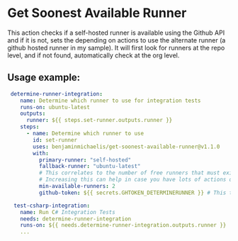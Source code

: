 # Get Soonest Available Runner

This action checks if a self-hosted runner is available using the Github API and if it is not, sets the depending on actions to use the alternate runner (a github hosted runner in my sample). It will first look for runners at the repo level, and if not found, automatically check at the org level.

## Usage example:

```yaml
 determine-runner-integration:
    name: Determine which runner to use for integration tests
    runs-on: ubuntu-latest
    outputs:
      runner: ${{ steps.set-runner.outputs.runner }}
    steps:
      - name: Determine which runner to use
        id: set-runner
        uses: benjaminmichaelis/get-soonest-available-runner@v1.1.0
        with:
          primary-runner: "self-hosted"
          fallback-runner: "ubuntu-latest"
          # This correlates to the number of free runners that must exist when the API queries.
          # Increasing this can help in case you have lots of actions querying at the same time for a race condition between the time you query the runner and when the runner actually takes the job it will execute.
          min-available-runners: 2
          github-token: ${{ secrets.GHTOKEN_DETERMINERUNNER }} # This token must have permissions to query the runner from your repo or organization (whichever you are looking for)

  test-csharp-integration:
    name: Run C# Integration Tests
    needs: determine-runner-integration
    runs-on: ${{ needs.determine-runner-integration.outputs.runner }}
    ...
```
